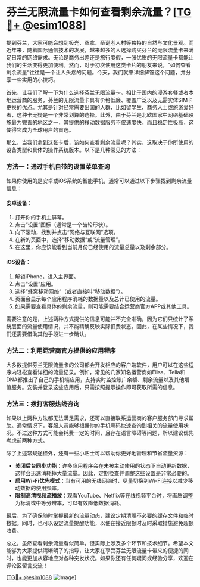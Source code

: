 # 芬兰无限流量卡如何查看剩余流量？[[TG💪+ @esim1088](https://t.me/s/esim1088)]

提到芬兰，大家可能会想到极光、桑拿、圣诞老人村等独特的自然与文化景观。而近年来，随着国际通信技术的发展，越来越多的人选择购买芬兰的无限流量卡来满足日常的网络需求。无论是商务出差还是旅行度假，一张优质的无限流量卡都能让我们的生活变得更加便利。然而，对于初次使用这类卡片的朋友来说，“如何查看剩余流量”往往是一个让人头疼的问题。今天，我们就来详细解答这个问题，并分享一些实用的小技巧。

首先，让我们了解一下为什么选择芬兰无限流量卡。相比于国内的漫游套餐或者本地运营商的服务，芬兰的无限流量卡具有价格低廉、覆盖广泛以及无需实体SIM卡更换的优点。尤其是针对经常需要出国的人群，比如留学生、商务人士或旅游爱好者，这种卡无疑是一个非常划算的选择。此外，由于芬兰是北欧国家中网络基础设施最为完善的地区之一，其提供的移动数据服务不仅速度快，而且稳定性极高，这使得它成为全球用户的首选。

那么，当我们拿到这张卡后，该如何查看剩余流量呢？其实，这取决于你所使用的设备类型和具体的操作系统版本。以下是几种常见的方法：

### 方法一：通过手机自带的设置菜单查询

如果你使用的是安卓或iOS系统的智能手机，通常可以通过以下步骤找到剩余流量信息：

#### 安卓设备：
1. 打开你的手机主屏幕。
2. 点击“设置”图标（通常是一个齿轮形状）。
3. 向下滚动，找到并点击“网络与互联网”选项。
4. 在新的页面中，选择“移动数据”或“流量管理”。
5. 在这里，你应该能看到当前月份已经使用的流量总量以及剩余部分。

#### iOS设备：
1. 解锁iPhone，进入主界面。
2. 点击“设置”应用。
3. 选择“蜂窝移动网络”（或者直接叫“移动数据”）。
4. 页面会显示每个应用程序消耗的数据量以及总计已使用的流量。
5. 如果需要查看具体的剩余流量，则可能需要结合运营商官方APP或其他工具。

需要注意的是，上述两种方式提供的信息可能并不完全准确，因为它们只统计了系统层面的流量使用情况，并不能精确反映实际扣费状态。因此，在某些情况下，我们还需要借助其他手段进一步确认。

### 方法二：利用运营商官方提供的应用程序

大多数提供芬兰无限流量卡的公司都会开发相应的客户端软件，用户可以在这些程序内轻松查看详细的流量记录。例如，常见的几家知名运营商如Elisa、Telia和DNA都推出了自己的手机端应用，支持实时监控账户余额、剩余流量以及其他增值服务。安装并登录这些应用后，只需按照提示操作即可获取所需的信息。

### 方法三：拨打客服热线咨询

如果以上两种方法都无法满足需求，还可以直接联系运营商的客户服务部门寻求帮助。通常情况下，客服人员能够根据你的手机号码快速查询到相关的流量使用状况。不过这种方式可能会耗费一定的时间，且存在语言障碍等问题，所以建议优先考虑前两种方式。

除了上述常规途径外，还有一些小贴士可以帮助你更好地管理和节省流量资源：

- **关闭后台同步功能**：许多应用程序会在未被主动使用的状态下自动更新数据，这样会迅速消耗掉大量流量。因此，定期检查并调整这些设置是非常必要的。
- **启用Wi-Fi优先模式**：当有可用的无线网络时，尽量切换到Wi-Fi连接以减少移动数据的使用频率。
- **限制高清视频流播放**：观看YouTube、Netflix等在线视频平台时，将画质调整为标清或中等分辨率，可以有效降低数据消耗。

最后，为了确保随时掌握最新的流量动态，建议定期清理不必要的缓存文件和临时数据。同时，也可以设定流量提醒功能，以便在接近限额时及时采取措施避免超额收费。

总之，虽然查看剩余流量看似简单，但实际上涉及多个环节和技术细节。希望本文能够为大家提供清晰明了的指导，让大家在享受芬兰无限流量卡带来的便捷的同时，也能更加从容地应对各种突发状况。如果你还有任何疑问或经验分享，欢迎在评论区留言交流！

[[TG💪+ @esim1088](https://t.me/s/esim1088) ![Image](https://i.postimg.cc/4NQfJmqS/Snipaste-2025-05-13-00-14-12.png)]